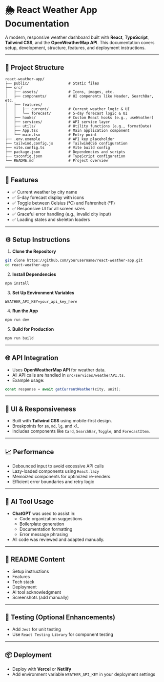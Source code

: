 # 🌦️ React Weather App Documentation

A modern, responsive weather dashboard built with **React**, **TypeScript**, **Tailwind CSS**, and the **OpenWeatherMap API**. This documentation covers setup, development, structure, features, and deployment instructions.

---

## 📁 Project Structure

```
react-weather-app/
├── public/                  # Static files
├── src/
│   ├── assets/              # Icons, images, etc.
│   ├── components/          # UI components like Header, SearchBar, etc.
│   ├── features/
│   │   ├── current/         # Current weather logic & UI
│   │   └── forecast/        # 5-day forecast logic & UI
│   ├── hooks/               # Custom React hooks (e.g., useWeather)
│   ├── services/            # API service layer
│   ├── utils/               # Utility functions (e.g., formatDate)
│   ├── App.tsx              # Main application component
│   └── main.tsx             # Entry point
├── .env.example             # API key placeholder
├── tailwind.config.js       # TailwindCSS configuration
├── vite.config.ts           # Vite build config
├── package.json             # Dependencies and scripts
├── tsconfig.json            # TypeScript configuration
└── README.md                # Project overview
```

---

## 🔧 Features

- ✅ Current weather by city name
- ✅ 5-day forecast display with icons
- ✅ Toggle between Celsius (°C) and Fahrenheit (°F)
- ✅ Responsive UI for all screen sizes
- ✅ Graceful error handling (e.g., invalid city input)
- ✅ Loading states and skeleton loaders

---

## ⚙️ Setup Instructions

1. **Clone the Repository**

```bash
git clone https://github.com/yourusername/react-weather-app.git
cd react-weather-app
```

2. **Install Dependencies**

```bash
npm install
```

3. **Set Up Environment Variables**

```constant
WEATHER_API_KEY=your_api_key_here
```

4. **Run the App**

```bash
npm run dev
```

5. **Build for Production**

```bash
npm run build
```

---

## 🌐 API Integration

- Uses **OpenWeatherMap API** for weather data.
- All API calls are handled in `src/services/weatherAPI.ts`.
- Example usage:

```ts
const response = await getCurrentWeather(city, unit);
```

---

## 🎨 UI & Responsiveness

- Built with **Tailwind CSS** using mobile-first design.
- Breakpoints for `sm`, `md`, `lg`, and `xl`.
- Includes components like `Card`, `SearchBar`, `Toggle`, and `ForecastItem`.

---

## 📈 Performance

- Debounced input to avoid excessive API calls
- Lazy-loaded components using `React.lazy`
- Memoized components for optimized re-renders
- Efficient error boundaries and retry logic

---

## 🧠 AI Tool Usage

- **ChatGPT** was used to assist in:
  - Code organization suggestions
  - Boilerplate generation
  - Documentation formatting
  - Error message phrasing
- All code was reviewed and adapted manually.

---

## 📝 README Content

- Setup instructions
- Features
- Tech stack
- Deployment
- AI tool acknowledgment
- Screenshots (add manually)

---

## 🧪 Testing (Optional Enhancements)

- Add `Jest` for unit testing
- Use `React Testing Library` for component testing

---

## 📦 Deployment

- Deploy with **Vercel** or **Netlify**
- Add environment variable `WEATHER_API_KEY` in your deployment settings
